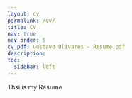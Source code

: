 ```yaml
---
layout: cv
permalink: /cv/
title: CV
nav: true
nav_order: 5
cv_pdf: Gustavo Olivares - Resume.pdf
description: 
toc:
  sidebar: left
---
```

Thsi is my Resume
